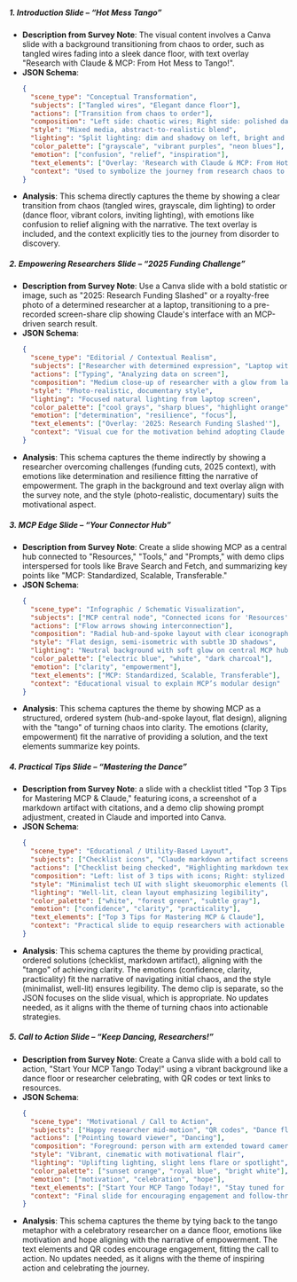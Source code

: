 
##### 1. Introduction Slide – “Hot Mess Tango”
- **Description from Survey Note**: The visual content involves a Canva slide with a background transitioning from chaos to order, such as tangled wires fading into a sleek dance floor, with text overlay "Research with Claude & MCP: From Hot Mess to Tango!".
- **JSON Schema**:
  ```json
  {
    "scene_type": "Conceptual Transformation",
    "subjects": ["Tangled wires", "Elegant dance floor"],
    "actions": ["Transition from chaos to order"],
    "composition": "Left side: chaotic wires; Right side: polished dance floor with subtle spotlight",
    "style": "Mixed media, abstract-to-realistic blend",
    "lighting": "Split lighting: dim and shadowy on left, bright and inviting on right",
    "color_palette": ["grayscale", "vibrant purples", "neon blues"],
    "emotion": ["confusion", "relief", "inspiration"],
    "text_elements": ["Overlay: 'Research with Claude & MCP: From Hot Mess to Tango!'"],
    "context": "Used to symbolize the journey from research chaos to structured discovery"
  }
  ```
- **Analysis**: This schema directly captures the theme by showing a clear transition from chaos (tangled wires, grayscale, dim lighting) to order (dance floor, vibrant colors, inviting lighting), with emotions like confusion to relief aligning with the narrative. The text overlay is included, and the context explicitly ties to the journey from disorder to discovery.

##### 2. Empowering Researchers Slide – “2025 Funding Challenge”
- **Description from Survey Note**: Use a Canva slide with a bold statistic or image, such as "2025: Research Funding Slashed" or a royalty-free photo of a determined researcher at a laptop, transitioning to a pre-recorded screen-share clip showing Claude's interface with an MCP-driven search result.
- **JSON Schema**:
  ```json
  {
    "scene_type": "Editorial / Contextual Realism",
    "subjects": ["Researcher with determined expression", "Laptop with Claude interface"],
    "actions": ["Typing", "Analyzing data on screen"],
    "composition": "Medium close-up of researcher with a glow from laptop screen, graph of funding cuts in background",
    "style": "Photo-realistic, documentary style",
    "lighting": "Focused natural lighting from laptop screen",
    "color_palette": ["cool grays", "sharp blues", "highlight orange"],
    "emotion": ["determination", "resilience", "focus"],
    "text_elements": ["Overlay: '2025: Research Funding Slashed'"],
    "context": "Visual cue for the motivation behind adopting Claude and MCP"
  }
  ```
- **Analysis**: This schema captures the theme indirectly by showing a researcher overcoming challenges (funding cuts, 2025 context), with emotions like determination and resilience fitting the narrative of empowerment. The graph in the background and text overlay align with the survey note, and the style (photo-realistic, documentary) suits the motivational aspect.

##### 3. MCP Edge Slide – “Your Connector Hub”
- **Description from Survey Note**: Create a slide showing MCP as a central hub connected to "Resources," "Tools," and "Prompts," with demo clips interspersed for tools like Brave Search and Fetch, and summarizing key points like "MCP: Standardized, Scalable, Transferable."
- **JSON Schema**:
  ```json
  {
    "scene_type": "Infographic / Schematic Visualization",
    "subjects": ["MCP central node", "Connected icons for 'Resources', 'Tools', 'Prompts'"],
    "actions": ["Flow arrows showing interconnection"],
    "composition": "Radial hub-and-spoke layout with clear iconography and labels",
    "style": "Flat design, semi-isometric with subtle 3D shadows",
    "lighting": "Neutral background with soft glow on central MCP hub",
    "color_palette": ["electric blue", "white", "dark charcoal"],
    "emotion": ["clarity", "empowerment"],
    "text_elements": ["MCP: Standardized, Scalable, Transferable"],
    "context": "Educational visual to explain MCP’s modular design"
  }
  ```
- **Analysis**: This schema captures the theme by showing MCP as a structured, ordered system (hub-and-spoke layout, flat design), aligning with the "tango" of turning chaos into clarity. The emotions (clarity, empowerment) fit the narrative of providing a solution, and the text elements summarize key points.

##### 4. Practical Tips Slide – “Mastering the Dance”
- **Description from Survey Note**: a slide with a checklist titled "Top 3 Tips for Mastering MCP & Claude," featuring icons, a screenshot of a markdown artifact with citations, and a demo clip showing prompt adjustment, created in Claude and imported into Canva.
- **JSON Schema**:
  ```json
  {
    "scene_type": "Educational / Utility-Based Layout",
    "subjects": ["Checklist icons", "Claude markdown artifact screenshot"],
    "actions": ["Checklist being checked", "Highlighting markdown text"],
    "composition": "Left: list of 3 tips with icons; Right: stylized mockup of markdown output",
    "style": "Minimalist tech UI with slight skeuomorphic elements (like a clipboard look)",
    "lighting": "Well-lit, clean layout emphasizing legibility",
    "color_palette": ["white", "forest green", "subtle gray"],
    "emotion": ["confidence", "clarity", "practicality"],
    "text_elements": ["Top 3 Tips for Mastering MCP & Claude"],
    "context": "Practical slide to equip researchers with actionable strategies"
  }
  ```
- **Analysis**: This schema captures the theme by providing practical, ordered solutions (checklist, markdown artifact), aligning with the "tango" of achieving clarity. The emotions (confidence, clarity, practicality) fit the narrative of navigating initial chaos, and the style (minimalist, well-lit) ensures legibility. The demo clip is separate, so the JSON focuses on the slide visual, which is appropriate. No updates needed, as it aligns with the theme of turning chaos into actionable strategies.

##### 5. Call to Action Slide – “Keep Dancing, Researchers!”
- **Description from Survey Note**: Create a Canva slide with a bold call to action, "Start Your MCP Tango Today!" using a vibrant background like a dance floor or researcher celebrating, with QR codes or text links to resources.
- **JSON Schema**:
  ```json
  {
    "scene_type": "Motivational / Call to Action",
    "subjects": ["Happy researcher mid-motion", "QR codes", "Dance floor vibes"],
    "actions": ["Pointing toward viewer", "Dancing"],
    "composition": "Foreground: person with arm extended toward camera; Background: celebratory scene with text",
    "style": "Vibrant, cinematic with motivational flair",
    "lighting": "Uplifting lighting, slight lens flare or spotlight",
    "color_palette": ["sunset orange", "royal blue", "bright white"],
    "emotion": ["motivation", "celebration", "hope"],
    "text_elements": ["Start Your MCP Tango Today!", "Stay tuned for more!"],
    "context": "Final slide for encouraging engagement and follow-through"
  }
  ```
- **Analysis**: This schema captures the theme by tying back to the tango metaphor with a celebratory researcher on a dance floor, emotions like motivation and hope aligning with the narrative of empowerment. The text elements and QR codes encourage engagement, fitting the call to action. No updates needed, as it aligns with the theme of inspiring action and celebrating the journey.